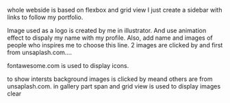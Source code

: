 whole webside is based on flexbox and grid view
I just create a sidebar with links to follow my portfolio.
<!-- header section -->
Image used as a logo is created by me in illustrator. And use animation effect to dispaly my name with my profile. Also, add name and images of people who inspires me to choose this line. 2 images are clicked by and first from unsaplash.com....
<!-- features -->
fontawesome.com is used to display icons.
<!-- interest -->
to show intersts background images is clicked by meand others are from unsaplash.com. 
in gallery part span and grid view is used to display images clear